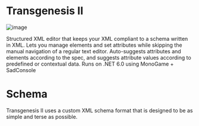# Transgenesis II
![image](https://user-images.githubusercontent.com/15680274/184334215-21f3d1b6-4d7f-4208-9dcd-6e1c667dd183.png)

Structured XML editor that keeps your XML compliant to a schema written in XML. Lets you manage elements and set attributes while skipping the manual navigation of a regular text editor. Auto-suggests attributes and elements according to the spec, and suggests attribute values according to predefined or contextual data. Runs on .NET 6.0 using MonoGame + SadConsole

# Schema
Transgenesis II uses a custom XML schema format that is designed to be as simple and terse as possible.
